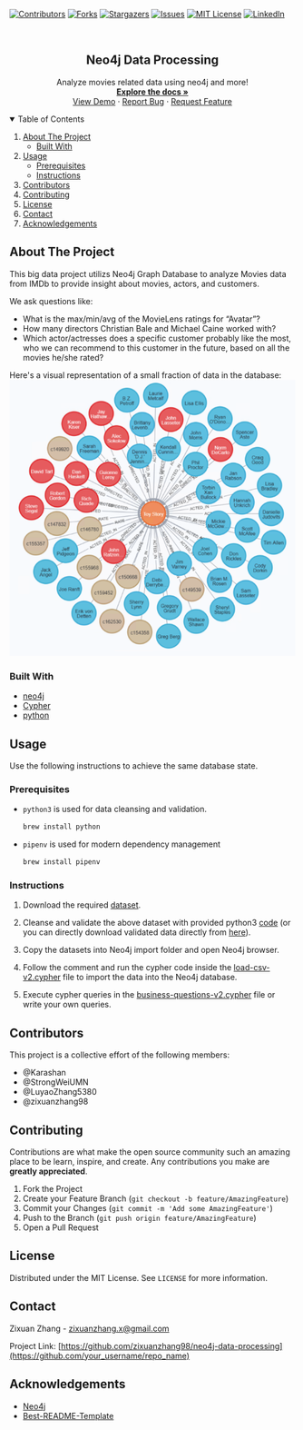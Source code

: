<!-- 
The template of this README file is from https://github.com/othneildrew/Best-README-Template 

MIT License

Copyright (c) 2018 Othneil Drew

Permission is hereby granted, free of charge, to any person obtaining a copy
of this software and associated documentation files (the "Software"), to deal
in the Software without restriction, including without limitation the rights
to use, copy, modify, merge, publish, distribute, sublicense, and/or sell
copies of the Software, and to permit persons to whom the Software is
furnished to do so, subject to the following conditions:

The above copyright notice and this permission notice shall be included in all
copies or substantial portions of the Software.

THE SOFTWARE IS PROVIDED "AS IS", WITHOUT WARRANTY OF ANY KIND, EXPRESS OR
IMPLIED, INCLUDING BUT NOT LIMITED TO THE WARRANTIES OF MERCHANTABILITY,
FITNESS FOR A PARTICULAR PURPOSE AND NONINFRINGEMENT. IN NO EVENT SHALL THE
AUTHORS OR COPYRIGHT HOLDERS BE LIABLE FOR ANY CLAIM, DAMAGES OR OTHER
LIABILITY, WHETHER IN AN ACTION OF CONTRACT, TORT OR OTHERWISE, ARISING FROM,
OUT OF OR IN CONNECTION WITH THE SOFTWARE OR THE USE OR OTHER DEALINGS IN THE
SOFTWARE.
-->
[![Contributors][contributors-shield]][contributors-url]
[![Forks][forks-shield]][forks-url]
[![Stargazers][stars-shield]][stars-url]
[![Issues][issues-shield]][issues-url]
[![MIT License][license-shield]][license-url]
[![LinkedIn][linkedin-shield]][linkedin-url]


<!-- PROJECT LOGO -->
<br />
<p align="center">
  <!-- <a href="https://github.com/othneildrew/Best-README-Template">
    <img src="images/logo.png" alt="Logo" width="80" height="80">
  </a> -->

  <h2 align="center">Neo4j Data Processing</h3>

  <p align="center">
    Analyze movies related data using neo4j and more!
    <br />
    <a href="https://github.com/zixuanzhang98/neo4j-data-processing"><strong>Explore the docs »</strong></a>
    <br />
    <a href="https://github.com/zixuanzhang98/neo4j-data-processing">View Demo</a>
    ·
    <a href="https://github.com/zixuanzhang98/neo4j-data-processing/issues">Report Bug</a>
    ·
    <a href="https://github.com/zixuanzhang98/neo4j-data-processing/issues">Request Feature</a>
  </p>
</p>



<!-- TABLE OF CONTENTS -->
<details open="open">
  <summary>Table of Contents</summary>
  <ol>
    <li>
      <a href="#about-the-project">About The Project</a>
      <ul>
        <li><a href="#built-with">Built With</a></li>
      </ul>
    </li>
    <li>
      <a href="#usage">Usage</a>
      <ul>
        <li><a href="#prerequisites">Prerequisites</a></li>
        <li><a href="#instructions">Instructions</a></li>
      </ul>
    </li>
    <li><a href="#contributors">Contributors</a></li>
    <li><a href="#contributing">Contributing</a></li>
    <li><a href="#license">License</a></li>
    <li><a href="#contact">Contact</a></li>
    <li><a href="#acknowledgements">Acknowledgements</a></li>
  </ol>
</details>



<!-- ABOUT THE PROJECT -->
## About The Project
This big data project utilizs Neo4j Graph Database to analyze Movies data from IMDb to provide insight about movies, actors, and customers.

We ask questions like:
- What is the max/min/avg of the MovieLens ratings for “Avatar”?
- How many directors Christian Bale and Michael Caine worked with?
- Which actor/actresses does a specific customer probably like the most, who we can recommend to this customer in the future,  based on all the movies he/she rated?

Here's a visual representation of a small fraction of data in the database:
![Graph Database Visual](img/database.png)


### Built With
* [neo4j](https://https://neo4j.com/)
* [Cypher](https://neo4j.com/developer/cypher/)
* [python](https://www.python.org/)


<!-- USAGE EXAMPLES -->
## Usage

Use the following instructions to achieve the same database state.

### Prerequisites

* `python3` is used for data cleansing and validation. 
  ```sh
  brew install python
  ```
* `pipenv` is used for modern dependency management
  ```sh
  brew install pipenv
  ```

### Instructions

1. Download the required [dataset](https://drive.google.com/drive/folders/1eJtPlbBq3LAYYaHFybdL6Jp8gPt0wuNY?usp=sharing).

2. Cleanse and validate the above dataset with provided python3 [code](data-preprocessing/phase3_data_preprocessing.ipynb) (or you can directly download validated data directly from [here](https://drive.google.com/drive/folders/1nULKryZUJT_OnRDUNhvSgOj4oWx9V7sM?usp=sharing)).

3. Copy the datasets into Neo4j import folder and open Neo4j browser.

4. Follow the comment and run the cypher code inside the [load-csv-v2.cypher](cypher/load-csv-v2.cypher) file to import the data into the Neo4j database.

5. Execute cypher queries in the [business-questions-v2.cypher](cypher/business-questions-v2.cypher) file or write your own queries.

## Contributors
This project is a collective effort of the following members:
- @Karashan
- @StrongWeiUMN
- @LuyaoZhang5380
- @zixuanzhang98


<!-- CONTRIBUTING -->
## Contributing

Contributions are what make the open source community such an amazing place to be learn, inspire, and create. Any contributions you make are **greatly appreciated**.

1. Fork the Project
2. Create your Feature Branch (`git checkout -b feature/AmazingFeature`)
3. Commit your Changes (`git commit -m 'Add some AmazingFeature'`)
4. Push to the Branch (`git push origin feature/AmazingFeature`)
5. Open a Pull Request



<!-- LICENSE -->
## License

Distributed under the MIT License. See `LICENSE` for more information.



<!-- CONTACT -->
## Contact

Zixuan Zhang - zixuanzhang.x@gmail.com

Project Link: [https://github.com/zixuanzhang98/neo4j-data-processing](https://github.com/your_username/repo_name)



<!-- ACKNOWLEDGEMENTS -->
## Acknowledgements
* [Neo4j](https://neo4j.com/)
* [Best-README-Template](https://github.com/othneildrew/Best-README-Template)






<!-- MARKDOWN LINKS & IMAGES -->
<!-- https://www.markdownguide.org/basic-syntax/#reference-style-links -->
[contributors-shield]: https://img.shields.io/github/contributors/zixuanzhang98/neo4j-data-processing.svg?style=for-the-badge
[contributors-url]: https://github.com/zixuanzhang98/neo4j-data-processing/graphs/contributors
[forks-shield]: https://img.shields.io/github/forks/zixuanzhang98/neo4j-data-processing.svg?style=for-the-badge
[forks-url]: https://github.com/zixuanzhang98/neo4j-data-processing/network/members
[stars-shield]: https://img.shields.io/github/stars/zixuanzhang98/neo4j-data-processing.svg?style=for-the-badge
[stars-url]: https://github.com/zixuanzhang98/neo4j-data-processing/stargazers
[issues-shield]: https://img.shields.io/github/issues/zixuanzhang98/neo4j-data-processing.svg?style=for-the-badge
[issues-url]: https://github.com/zixuanzhang98/neo4j-data-processing/issues
[license-shield]: https://img.shields.io/github/license/zixuanzhang98/neo4j-data-processing.svg?style=for-the-badge
[license-url]: https://github.com/zixuanzhang98/neo4j-data-processing/blob/master/LICENSE.txt
[linkedin-shield]: https://img.shields.io/badge/-LinkedIn-black.svg?style=for-the-badge&logo=linkedin&colorB=555
[linkedin-url]: https://linkedin.com/in/zixuanzhang98
[product-screenshot]: images/screenshot.png